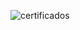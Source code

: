 ![certificados](https://user-images.githubusercontent.com/89148287/231836351-4f286c8f-e4f9-4466-a539-6a7a09070bd0.gif)
